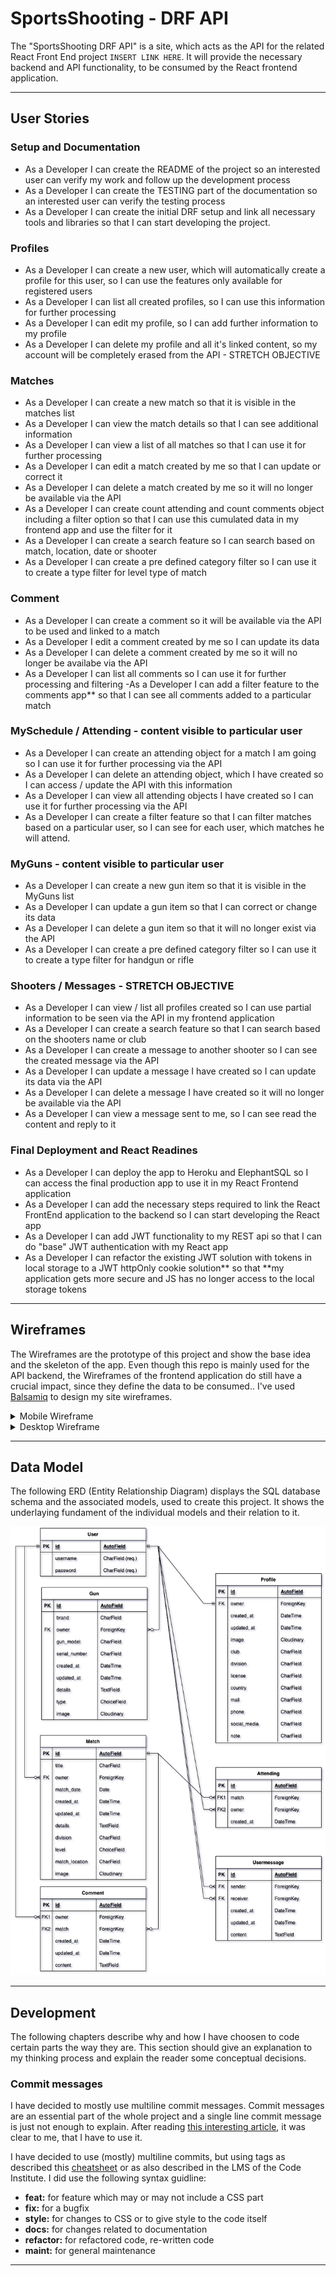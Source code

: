 # SportsShooting - DRF API

The "SportsShooting DRF API" is a site, which acts as the API for the related React Front End project `INSERT LINK HERE`. It will provide the necessary backend and API functionality, to be consumed by the React frontend application.

---

## User Stories

### Setup and Documentation
- As a Developer I can create the README of the project so an interested user can verify my work and follow up the development process
- As a Developer I can create the TESTING part of the documentation so an interested user can verify the testing process
- As a Developer I can create the initial DRF setup and link all necessary tools and libraries so that I can start developing the project.


### Profiles

- As a Developer I can create a new user, which will automatically create a profile for this user, so I can use the features only available for registered users
- As a Developer I can list all created profiles, so I can use this information for further processing
- As a Developer I can edit my profile, so I can add further information to my profile
- As a Developer I can delete my profile and all it's linked content, so my account will be completely erased from the API - STRETCH OBJECTIVE

### Matches

- As a Developer I can create a new match so that it is visible in the matches list
- As a Developer I can view the match details so that I can see additional information
- As a Developer I can view a list of all matches so that I can use it for further processing
- As a Developer I can edit a match created by me so that I can update or correct it
- As a Developer I can delete a match created by me so it will no longer be available via the API
- As a Developer I can create count attending and count comments object including a filter option so that I can use this cumulated data in my frontend app and use the filter for it
- As a Developer I can create a search feature so I can search based on match, location, date or shooter
- As a Developer I can create a pre defined category filter so I can use it to create a type filter for level type of match

### Comment

- As a Developer I can create a comment so it will be available via the API to be used and linked to a match
- As a Developer I edit a comment created by me so I can update its data
- As a Developer I can delete a comment created by me so it will no longer be availabe via the API
- As a Developer I can list all comments so I can use it for further processing and filtering
-As a Developer I can add a filter feature to the comments app** so that I can see all comments added to a particular match

### MySchedule / Attending - content visible to particular user

- As a Developer I can create an attending object for a match I am going so I can use it for further processing via the API
- As a Developer I can delete an attending object, which I have created so I can access / update the API with this information
- As a Developer I can view all attending objects I have created so I can use it for further processing via the API
- As a Developer I can create a filter feature so that I can filter matches based on a particular user, so I can see for each user, which matches he will attend.

### MyGuns - content visible to particular user

- As a Developer I can create a new gun item so that it is visible in the MyGuns list
- As a Developer I can update a gun item so that I can correct or change its data
- As a Developer I can delete a gun item so that it will no longer exist via the API
- As a Developer I can create a pre defined category filter so I can use it to create a type filter for handgun or rifle

### Shooters / Messages - STRETCH OBJECTIVE

- As a Developer I can view / list all profiles created so I can use partial information to be seen via the API in my frontend application
- As a Developer I can create a search feature so that I can search based on the shooters name or club
- As a Developer I can create a message to another shooter so I can see the created message via the API
- As a Developer I can update a message I have created so I can update its data via the API
- As a Developer I can delete a message I have created so it will no longer be available via the API
- As a Developer I can view a message sent to me, so I can see read the content and reply to it

### Final Deployment and React Readines

- As a Developer I can deploy the app to Heroku and ElephantSQL so I can access the final production app to use it in my React Frontend application
- As a Developer I can add the necessary steps required to link the React FrontEnd application to the backend so I can start developing the React app
- As a Developer I can add JWT functionality to my REST api so that I can do "base" JWT authentication with my React app
- As a Developer I can refactor the existing JWT solution with tokens in local storage to a JWT httpOnly cookie solution** so that **my application gets more secure and JS has no longer access to the local storage tokens





---

## Wireframes

The Wireframes are the prototype of this project and show the base idea and the skeleton of the app. Even though this repo is mainly used for the API backend, the Wireframes of the frontend application do still have a crucial impact, since they define the data to be consumed.. I've used [Balsamiq](https://balsamiq.com/wireframes) to design my site wireframes.

<details>
<summary>Mobile Wireframe</summary>


</details>

<details>
  
<summary>Desktop Wireframe</summary>
  
![Main Site](docs/wireframes/desktop/d_main.png)
![Match Detail](docs/wireframes/desktop/d_match_detail.png)
![MySchedule](docs/wireframes/desktop/d_myschedule.png)
![Shooters](docs/wireframes/desktop/d_shooters.png)
![MyGuns](docs/wireframes/desktop/myguns.png)
![Profile](docs/wireframes/desktop/d_profile.png)

</details>

---

## Data Model

The following ERD (Entity Relationship Diagram) displays the SQL database schema and the associated models, used to create this project. It shows the underlaying fundament of the individual models and their relation to it.

![ERD](docs/images/sportsshooting_erd.png)

---

## Development

The following chapters describe why and how I have choosen to code certain parts the way they are. This section should give an explanation to my thinking process and explain the reader some conceptual decisions.

### Commit messages

I have decided to mostly use multiline commit messages. Commit messages are an essential part of the whole project and a single line commit message is just not enough to explain. After reading [this interesting article](https://cbea.ms/git-commit/), it was clear to me, that I have to use it.

I have decided to use (mostly) multiline commits, but using tags as described this [cheatsheet](https://cheatography.com/albelop/cheat-sheets/conventional-commits/) or as also described in the LMS of the Code Institute. I did use the following syntax guidline:
- **feat:** for feature which may or may not include a CSS part
- **fix:** for a bugfix
- **style:** for changes to CSS or to give style to the code itself
- **docs:** for changes related to documentation
- **refactor:** for refactored code, re-written code
- **maint:** for general maintenance

---

